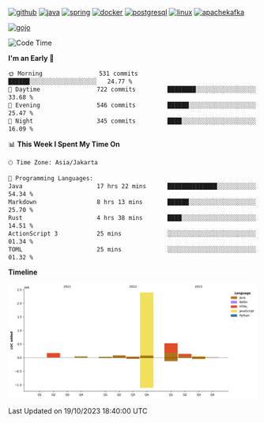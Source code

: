 <!-- [<img src='https://dev.karakun.com/assets/posts/2018-09-16-jc-java-article/3duke_suspects.jpg' alt='java'>](https://github.com/yeahbutstill) -->

[<img src='https://cdn.jsdelivr.net/npm/simple-icons@3.0.1/icons/github.svg' alt='github' height='40'>](https://github.com/yeahbutstill)  [<img src='https://cdn.jsdelivr.net/npm/simple-icons@3.0.1/icons/java.svg' alt='java' height='40'>](rahasia)  [<img src='https://cdn.jsdelivr.net/npm/simple-icons@3.0.1/icons/spring.svg' alt='spring' height='40'>](rahasia)  [<img src='https://cdn.jsdelivr.net/npm/simple-icons@3.0.1/icons/docker.svg' alt='docker' height='40'>](rahasia)  [<img src='https://cdn.jsdelivr.net/npm/simple-icons@3.0.1/icons/postgresql.svg' alt='postgresql' height='40'>](rahasia)  [<img src='https://cdn.jsdelivr.net/npm/simple-icons@3.0.1/icons/linux.svg' alt='linux' height='40'>](rahasia) [<img src='https://cdn.jsdelivr.net/npm/simple-icons@3.0.1/icons/apachekafka.svg' alt='apachekafka' height='40'>](rahasia)

[<img src='https://media.tenor.com/-8-KGI1eU8MAAAAd/jujutsu-kaisen-second-season.gif' alt='gojo'>](https://github.com/yeahbutstill)

<!--START_SECTION:waka-->
![Code Time](http://img.shields.io/badge/Code%20Time-2%2C369%20hrs%2032%20mins-blue)

**I'm an Early 🐤** 

```text
🌞 Morning                531 commits         ██████░░░░░░░░░░░░░░░░░░░   24.77 % 
🌆 Daytime                722 commits         ████████░░░░░░░░░░░░░░░░░   33.68 % 
🌃 Evening                546 commits         ██████░░░░░░░░░░░░░░░░░░░   25.47 % 
🌙 Night                  345 commits         ████░░░░░░░░░░░░░░░░░░░░░   16.09 % 
```


📊 **This Week I Spent My Time On** 

```text
🕑︎ Time Zone: Asia/Jakarta

💬 Programming Languages: 
Java                     17 hrs 22 mins      ██████████████░░░░░░░░░░░   54.34 % 
Markdown                 8 hrs 13 mins       ██████░░░░░░░░░░░░░░░░░░░   25.70 % 
Rust                     4 hrs 38 mins       ████░░░░░░░░░░░░░░░░░░░░░   14.51 % 
ActionScript 3           25 mins             ░░░░░░░░░░░░░░░░░░░░░░░░░   01.34 % 
TOML                     25 mins             ░░░░░░░░░░░░░░░░░░░░░░░░░   01.32 % 
```

**Timeline**

![Lines of Code chart](https://raw.githubusercontent.com/yeahbutstill/yeahbutstill/main/assets/bar_graph.png)


 Last Updated on 19/10/2023 18:40:00 UTC
<!--END_SECTION:waka-->
